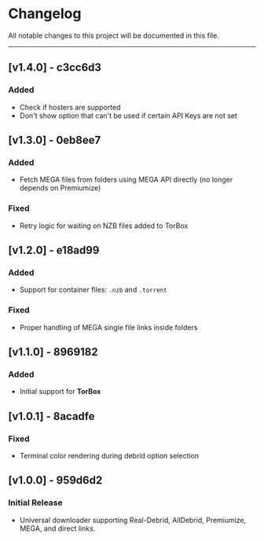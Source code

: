 # Changelog

All notable changes to this project will be documented in this file.

---
## [v1.4.0] - c3cc6d3
### Added
- Check if hosters are supported
- Don't show option that can't be used if certain API Keys are not set

## [v1.3.0] - 0eb8ee7
### Added
- Fetch MEGA files from folders using MEGA API directly (no longer depends on Premiumize)
### Fixed
- Retry logic for waiting on NZB files added to TorBox

## [v1.2.0] - e18ad99
### Added
- Support for container files: `.nzb` and `.torrent`
### Fixed
- Proper handling of MEGA single file links inside folders

## [v1.1.0] - 8969182
### Added
- Initial support for **TorBox**

## [v1.0.1] - 8acadfe
### Fixed
- Terminal color rendering during debrid option selection

## [v1.0.0] - 959d6d2
### Initial Release
- Universal downloader supporting Real-Debrid, AllDebrid, Premiumize, MEGA, and direct links.
